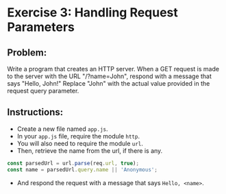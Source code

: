 # Exercise 3: Handling Request Parameters

## Problem:

Write a program that creates an HTTP server. When a GET request is made to the server with the URL "/?name=John", respond with a message that says "Hello, John!" Replace "John" with the actual value provided in the request query parameter.

## Instructions:

- Create a new file named `app.js`.
- In your `app.js` file, require the module `http`.
- You will also need to require the module `url`.
- Then, retrieve the name from the url, if there is any.

``` JavaScript
const parsedUrl = url.parse(req.url, true);
const name = parsedUrl.query.name || 'Anonymous';
```
- And respond the request with a message that says `Hello, <name>`.
